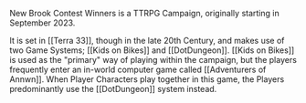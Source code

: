 New Brook Contest Winners is a TTRPG Campaign, originally starting in September 2023. 

It is set in [[Terra 33]], though in the late 20th Century, and makes use of two Game Systems; [[Kids on Bikes]] and [[DotDungeon]]. [[Kids on Bikes]] is used as the "primary" way of playing within the campaign, but the players frequently enter an in-world computer game called [[Adventurers of Annwn]]. When Player Characters play together in this game, the Players predominantly use the [[DotDungeon]] system instead.
